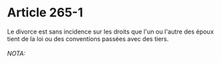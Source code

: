 # Article 265-1

Le divorce est sans incidence sur les droits que l'un ou l'autre des époux tient de la loi ou des conventions passées avec des tiers.<br/><br/><i>NOTA:</i>